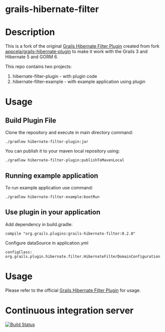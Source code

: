grails-hibernate-filter
=======================

# Description
This is a fork of the original [Grails Hibernate Filter Plugin](http://grails.org/plugin/hibernate-filter) 
created from fork [appcela/grails-hibernate-plugin](https://github.com/appcela/grails-hibernate-filter) 
to make it work with the Grails 3 and Hibernate 5 and GORM 6.

This repo contains two projects:
  
1.  hibernate-filter-plugin - with plugin code
1.  hibernate-filter-example - with example application using plugin 

# Usage

## Build Plugin File

Clone the repository and execute in main directory command:

    ./gradlew hibernate-filter-plugin:jar
    
You can publish it to your maven local repository using:

    ./gradlew hibernate-filter-plugin:publishToMavenLocal
    
## Running example application

To run example application use command:

    ./gradlew hibernate-filter-example:bootRun
    
## Use plugin in your application

Add dependency in build.gradle:

    compile "org.grails.plugins:grails-hibernate-filter:0.2.0"
    
Configure dataSource in application.yml

    configClass: org.grails.plugin.hibernate.filter.HibernateFilterDomainConfiguration

# Usage

Please refer to the official [Grails Hibernate Filter Plugin](http://grails.org/plugin/hibernate-filter) for usage.

# Continuous integration server
[![Build Status](https://travis-ci.org/alexkramer/grails-hibernate-filter.svg?branch=master)](https://travis-ci.org/fingo/grails-hibernate-filter)
